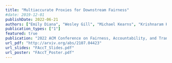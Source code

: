 ```yaml
---
title: "Multiaccurate Proxies for Downstream Fairness"
#date: 2019-12-01
publishDate: 2022-06-21
authors: ["Emily Diana", "Wesley Gill", "Michael Kearns", "Krishnaram Kenthapadi", "Aaron Roth", "Saeed Sharifi-Malvajerdi"]
publication_types: ["1"]
featured: true 
publication: "2022 ACM Conference on Fairness, Accountability, and Transparency"
url_pdf: "http://arxiv.org/abs/2107.04423"
url_slides: "FAccT_Slides.pdf"
url_poster: "FAccT_Poster.pdf"
---
```


